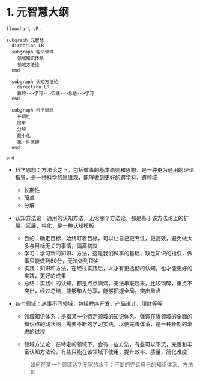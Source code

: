 
# 1. 元智慧大纲

  ```mermaid
  flowchart LR;

  subgraph 元智慧
    direction LR
    subgraph 各个领域
      领域知识体系
      领域方法论
    end
    
    subgraph 认知方法论
      direction LR
      目的-->学习-->实践-->总结-->学习
    end

    subgraph 科学思想
      长期性
      简单
      分解
      最小化
      第一性原理
    end

  end
  ```

* 科学思想：方法论之下，包括做事的基本原则和思想，是一种更为通用的理论指导，是一种科学的思维观，能够做到更好的跨学科，跨领域
  * 长期性
  * 简单
  * 分解

* 认知方法论：通用的认知方法，无论哪个方法论，都是基于该方法论上的扩展、延展、特化，是一种认知模板

  * 目的：确定目标，始终盯着目标，可以让自己更专注，更高效，避免做太多与目标无关的事情，偏离初衷
  * 学习：学习新的知识、方法，这是我们做事的基础，缺乏知识的指引，做事只能做到60分，无法做到顶尖
  * 实践：知识和方法，在经过实践后，人才有更透彻的认知，也才能更好的实践，更好的成果
  * 总结：实践中的认知，都是点点滴滴，无法串联起来，比较琐碎，重点不突出，经过总结，能够和人分享，能够把握全局，突出重点

* 各个领域：从事不同领域，包括程序开发、产品设计、理财等等

  * 领域知识体系：是指某一个特定领域的知识体系，强调在该领域的全面的知识点的网状图，需要不断的学习实践，以便完善体系，是一种长期的渐进的过程

  * 领域方法论：在特定的领域下，会有一些方法，有些可以下沉，完善和丰富认知方法论，有些只能在该领域下使用，提升效率、质量，简化难度

  > 如何在某一个领域达到专家的水平：不断的完善自己的知识体系、方法论
